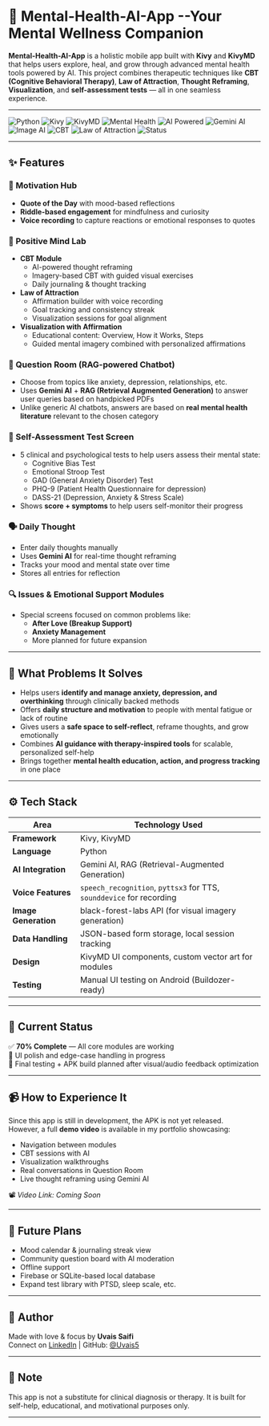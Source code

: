 
# 🧠 Mental-Health-AI-App --Your Mental Wellness Companion  

**Mental-Health-AI-App** is a holistic mobile app built with **Kivy** and **KivyMD** that helps users explore, heal, and grow through advanced mental health tools powered by AI. This project combines therapeutic techniques like **CBT (Cognitive Behavioral Therapy)**, **Law of Attraction**, **Thought Reframing**, **Visualization**, and **self-assessment tests** — all in one seamless experience.

---

![Python](https://img.shields.io/badge/Python-3.10+-blue.svg)
![Kivy](https://img.shields.io/badge/Kivy-2.2-green)
![KivyMD](https://img.shields.io/badge/KivyMD-Mobile_UI-purple)
![Mental Health](https://img.shields.io/badge/Focus-Mental%20Health-brightgreen)
![AI Powered](https://img.shields.io/badge/AI-Gemini%20Integrated-orange)
![Gemini AI](https://img.shields.io/badge/LLM-Gemini%20by%20Google-lightgrey)
![Image AI](https://img.shields.io/badge/Visualization-Black%20Forest%20Image%20Generator-9cf)
![CBT](https://img.shields.io/badge/Therapy-CBT%20Based-blueviolet)
![Law of Attraction](https://img.shields.io/badge/Mindset-Law%20of%20Attraction-red)
![Status](https://img.shields.io/badge/Status-70%25%20Complete-yellow)

---

## ✨ Features

### 🧩 Motivation Hub  
- **Quote of the Day** with mood-based reflections  
- **Riddle-based engagement** for mindfulness and curiosity  
- **Voice recording** to capture reactions or emotional responses to quotes  

### 🧠 Positive Mind Lab  
- **CBT Module**  
  - AI-powered thought reframing  
  - Imagery-based CBT with guided visual exercises  
  - Daily journaling & thought tracking  
- **Law of Attraction**  
  - Affirmation builder with voice recording  
  - Goal tracking and consistency streak  
  - Visualization sessions for goal alignment  
- **Visualization with Affirmation**  
  - Educational content: Overview, How it Works, Steps  
  - Guided mental imagery combined with personalized affirmations  

### 💬 Question Room (RAG-powered Chatbot)  
- Choose from topics like anxiety, depression, relationships, etc.  
- Uses **Gemini AI** + **RAG (Retrieval Augmented Generation)** to answer user queries based on handpicked PDFs  
- Unlike generic AI chatbots, answers are based on **real mental health literature** relevant to the chosen category  

### 🧪 Self-Assessment Test Screen  
- 5 clinical and psychological tests to help users assess their mental state:  
  - Cognitive Bias Test  
  - Emotional Stroop Test  
  - GAD (General Anxiety Disorder) Test  
  - PHQ-9 (Patient Health Questionnaire for depression)  
  - DASS-21 (Depression, Anxiety & Stress Scale)  
- Shows **score + symptoms** to help users self-monitor their progress  

### 🗣️ Daily Thought  
- Enter daily thoughts manually  
- Uses **Gemini AI** for real-time thought reframing  
- Tracks your mood and mental state over time  
- Stores all entries for reflection  

### 🔍 Issues & Emotional Support Modules  
- Special screens focused on common problems like:  
  - **After Love (Breakup Support)**  
  - **Anxiety Management**  
  - More planned for future expansion  

---

## 🧠 What Problems It Solves

- Helps users **identify and manage anxiety, depression, and overthinking** through clinically backed methods  
- Offers **daily structure and motivation** to people with mental fatigue or lack of routine  
- Gives users a **safe space to self-reflect**, reframe thoughts, and grow emotionally  
- Combines **AI guidance with therapy-inspired tools** for scalable, personalized self-help  
- Brings together **mental health education, action, and progress tracking** in one place  

---

## ⚙️ Tech Stack

| Area                 | Technology Used                      |
|----------------------|---------------------------------------|
| **Framework**        | Kivy, KivyMD                          |
| **Language**         | Python                                |
| **AI Integration**   | Gemini AI, RAG (Retrieval-Augmented Generation) |
| **Voice Features**   | `speech_recognition`, `pyttsx3` for TTS, `sounddevice` for recording |
| **Image Generation** | black-forest-labs API (for visual imagery generation) |
| **Data Handling**    | JSON-based form storage, local session tracking |
| **Design**           | KivyMD UI components, custom vector art for modules |
| **Testing**          | Manual UI testing on Android (Buildozer-ready) |

---

## 🚀 Current Status

✅ **70% Complete** — All core modules are working  
🔄 UI polish and edge-case handling in progress  
🧪 Final testing + APK build planned after visual/audio feedback optimization

---

## 📹 How to Experience It

Since this app is still in development, the APK is not yet released.  
However, a full **demo video** is available in my portfolio showcasing:

- Navigation between modules  
- CBT sessions with AI  
- Visualization walkthroughs  
- Real conversations in Question Room  
- Live thought reframing using Gemini AI  

📽️ *Video Link: Coming Soon*

---

## 🧘 Future Plans

- Mood calendar & journaling streak view  
- Community question board with AI moderation  
- Offline support  
- Firebase or SQLite-based local database  
- Expand test library with PTSD, sleep scale, etc.  

---

## 📇 Author

Made with love & focus by **Uvais Saifi**  
Connect on [LinkedIn](https://www.linkedin.com/) | GitHub: [@Uvais5](https://github.com/Uvais5)

---

## 📌 Note

This app is not a substitute for clinical diagnosis or therapy. It is built for self-help, educational, and motivational purposes only.

---

